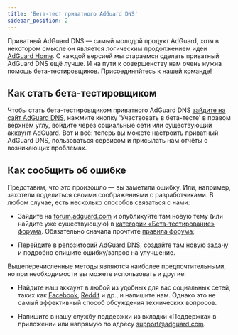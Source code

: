 ```yaml
---
title: 'Бета-тест приватного AdGuard DNS'
sidebar_position: 2
---
```


Приватный AdGuard DNS — самый молодой продукт AdGuard, хотя в некотором смысле он является логическим продолжением идеи [AdGuard Home](https://kb.adguard.com/en/home/overview). С каждой версией мы стараемся сделать приватный AdGuard DNS ещё лучше. И на пути к совершенству нам очень нужна помощь бета-тестировщиков. Присоединяйтесь к нашей команде!

## Как стать бета-тестировщиком

Чтобы стать бета-тестировщиком приватного AdGuard DNS [зайдите на сайт AdGuard DNS](https://adguard-dns.io/en/welcome.html), нажмите кнопку 'Участвовать в бета-тесте' в правом верхнем углу, войдите через социальные сети или существующий аккаунт AdGuard. Вот и всё: теперь вы можете настроить приватный AdGuard DNS, пользоваться сервисом и присылать нам отчёты о возникающих проблемах.

## Как сообщить об ошибке

Представим, что это произошло — вы заметили ошибку. Или, например, захотели поделиться своими соображениями с разработчиками. В любом случае, есть несколько способов связаться с нами:

* Зайдите на [forum.adguard.com](https://forum.adguard.com) и опубликуйте там новую тему (или найдите уже существующую) в [категории «Бета-тестирование» форума](https://forum.adguard.com/index.php?categories/48/). Обязательно сначала прочтите [правила форума](https://forum.adguard.com/index.php?threads/14859/);

* Перейдите в [репозиторий AdGuard DNS](https://github.com/AdguardTeam/AdGuardDNS), создайте там новую задачу и подробно опишите ошибку/запрос на улучшение.

Вышеперечисленные методы являются наиболее предпочтительными, но при необходимости вы можете использовать и другие:

* Найдите наш аккаунт в любой из удобных для вас социальных сетей, таких как [Facebook](https://www.facebook.com/AdguardEn/), [Reddit](https://www.reddit.com/r/Adguard/) и др., и напишите нам. Однако это не самый эффективный способ обсуждения технических вопросов.

* Напишите в нашу службу поддержки из вкладки «Поддержка» в приложении или напрямую по адресу [support@adguard.com](mailto:support@adguard.com).

